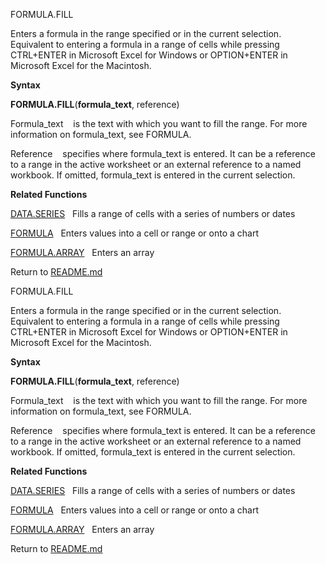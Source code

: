 FORMULA.FILL

Enters a formula in the range specified or in the current selection.
Equivalent to entering a formula in a range of cells while pressing
CTRL+ENTER in Microsoft Excel for Windows or OPTION+ENTER in Microsoft
Excel for the Macintosh.

**Syntax**

**FORMULA.FILL**(**formula\_text**, reference)

Formula\_text    is the text with which you want to fill the range. For
more information on formula\_text, see FORMULA.

Reference    specifies where formula\_text is entered. It can be a
reference to a range in the active worksheet or an external reference to
a named workbook. If omitted, formula\_text is entered in the current
selection.

**Related Functions**

[DATA.SERIES](DATA.SERIES.md)   Fills a range of cells with a series of numbers or dates

[FORMULA](FORMULA.md)   Enters values into a cell or range or onto a chart

[FORMULA.ARRAY](FORMULA.ARRAY.md)   Enters an array



Return to [README.md](README.md)

FORMULA.FILL

Enters a formula in the range specified or in the current selection.
Equivalent to entering a formula in a range of cells while pressing
CTRL+ENTER in Microsoft Excel for Windows or OPTION+ENTER in Microsoft
Excel for the Macintosh.

**Syntax**

**FORMULA.FILL**(**formula\_text**, reference)

Formula\_text    is the text with which you want to fill the range. For
more information on formula\_text, see FORMULA.

Reference    specifies where formula\_text is entered. It can be a
reference to a range in the active worksheet or an external reference to
a named workbook. If omitted, formula\_text is entered in the current
selection.

**Related Functions**

[DATA.SERIES](DATA.SERIES.md)   Fills a range of cells with a series of numbers or dates

[FORMULA](FORMULA.md)   Enters values into a cell or range or onto a chart

[FORMULA.ARRAY](FORMULA.ARRAY.md)   Enters an array



Return to [README.md](README.md)

